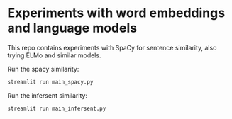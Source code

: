 # Experiments with word embeddings and language models

This repo contains experiments with SpaCy for sentence similarity, also trying ELMo and similar models.

Run the spacy similarity:

```bash
streamlit run main_spacy.py
```

Run the infersent similarity:

```bash
streamlit run main_infersent.py
```
